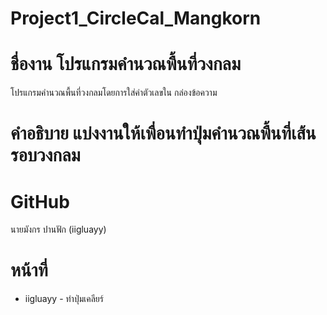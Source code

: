 # Project1_CircleCal_Mangkorn
# ชื่องาน โปรแกรมคำนวณพื้นที่วงกลม

โปรแกรมคำนวณพื้นที่วงกลมโดยการใส่ค่าตัวเลขใน กล่องข้อความ

# คำอธิบาย แบ่งงานให้เพื่อนทำปุ่มคำนวณพื้นที่เส้นรอบวงกลม 

# GitHub
นายมังกร ปานฟัก (iigluayy) 

# หน้าที่
- iigluayy - ทำปุ่มเคลียร์
